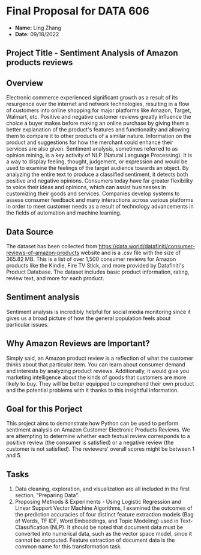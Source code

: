 # Final Proposal for DATA 606

- **Name:** Ling Zhang
- **Date:** 09/18/2022

## Project Title - Sentiment Analysis of Amazon products reviews

## Overview 
Electronic commerce experienced significant growth as a result of its resurgence over the internet and network technologies, resulting in a flow of customers into online shopping for major platforms like Amazon, Target, Walmart, etc. Positive and negative customer reviews greatly influence the choice a buyer makes before making an online purchase by giving them a better explanation of the product's features and functionality and allowing them to compare it to other products of a similar nature. Information on the product and suggestions for how the merchant could enhance their services are also given. Sentiment analysis, sometimes referred to as opinion mining, is a key activity of NLP (Natural Language Processing). It is a way to display feeling, thought, judgement, or expression and would be used to examine the feelings of the target audience towards an object. By analyzing the entire text to produce a classified sentiment, it detects both positive and negative opinions. Consumers today have far greater flexibility to voice their ideas and opinions, which can assist businesses in customizing their goods and services. Companies develop systems to assess consumer feedback and many interactions across various platforms in order to meet customer needs as a result of technology advancements in the fields of automation and machine learning.

## Data Source
The dataset has been collected from https://data.world/datafiniti/consumer-reviews-of-amazon-products website and is a .csv file with the size of 365.82 MB. This is a list of over 1,500 consumer reviews for Amazon products like the Kindle, Fire TV Stick, and more provided by Datafiniti's Product Database. The dataset includes basic product information, rating, review text, and more for each product.

## Sentiment analysis 

Sentiment analysis is incredibly helpful for social media monitoring since it gives us a broad picture of how the general population feels about particular issues.

## Why Amazon Reviews are Important?
Simply said, an Amazon product review is a reflection of what the customer thinks about that particular item. You can learn about consumer demand and interests by analyzing product reviews. Additionally, it would give you marketing intelligence about the kinds of goods that customers are more likely to buy. They will be better equipped to comprehend their own product and the potential problems with it thanks to this insightful information.

## Goal for this Porject
This project aims to demonstrate how Python can be used to perform sentiment analysis on Amazon Customer Electronic Products Reviews. We are attempting to determine whether each textual review corresponds to a positive review (the consumer is satisfied) or a negative review (the customer is not satisfied). The reviewers' overall scores might be between 1 and 5.

## Tasks

1. Data cleaning, exploration, and visualization are all included in the first section, "Preparing Data".
2. Proposing Methods & Experiments - Using Logistic Regression and Linear Support Vector Machine Algorithms, I examined the outcomes of the prediction accuracies of four distinct feature extraction models (Bag of Words, TF IDF, Word Embeddings, and Topic Modeling) used in Text-Classification (NLP). It should be noted that document data must be converted into numerical data, such as the vector space model, since it cannot be computed. Feature extraction of document data is the common name for this transformation task.
